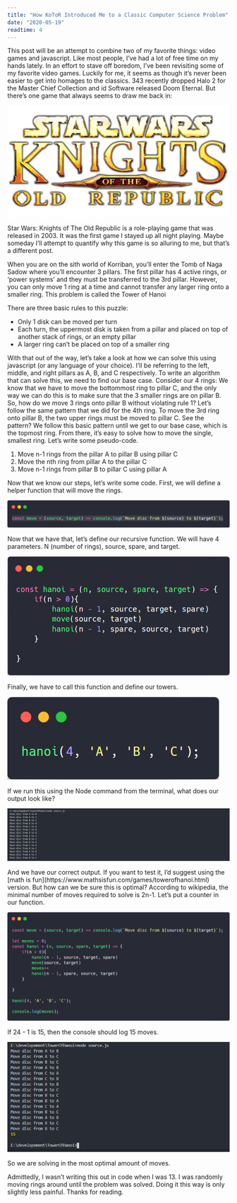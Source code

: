 ```yaml
---
title: "How KoToR Introduced Me to a Classic Computer Science Problem"
date: "2020-05-19"
readtime: 4
---
```


<p class="post-paragraph">
This post will be an attempt to combine two of my favorite things: video games and javascript. Like most people, I’ve had a lot of free time on my hands lately. In an effort to stave off boredom, I’ve been revisiting some of my favorite video games. Luckily for me, it seems as though it’s never been easier to get into homages to the classics. 343 recently dropped Halo 2 for the Master Chief Collection and id Software released Doom Eternal. But there’s one game that always seems to draw me back in: 
</p>

![Star Wars: Knights of the Old Republic](./SW-KOTOR-logo.png)

<p class="post-paragraph">
Star Wars: Knights of The Old Republic is a role-playing game that was released in 2003. It was the first game I stayed up all night playing. Maybe someday I’ll attempt to quantify why this game is so alluring to me, but that’s a different post. 
</p>

<p class="post-paragraph">
When you are on the sith world of Korriban, you’ll enter the Tomb of Naga Sadow where you’ll encounter 3 pillars. The first pillar has 4 active rings, or ‘power systems’ and they must be transferred to the 3rd pillar.  However, you can only move 1 ring at a time and cannot transfer any larger ring onto a smaller ring. This problem is called the Tower of Hanoi
</p>

<p class="post-paragraph">
There are three basic rules to this puzzle:
</p>

<ul class="post-list">
    <li>Only 1 disk can be moved per turn</li>
    <li>Each turn, the uppermost disk is taken from a pillar and placed on top of another stack of rings, or an empty pillar</li>
    <li>A larger ring can’t be placed on top of a smaller ring</li>
</ul>

<p class="post-paragraph">
With that out of the way, let’s take a look at how we can solve this using javascript (or any language of your choice). I’ll be referring to the left, middle, and right pillars as A, B, and C respectively. To write an algorithm that can solve this, we need to find our base case. Consider our 4 rings: We know that we have to move the bottommost ring to pillar C, and the only way we can do this is to make sure that the 3 smaller rings are on pillar B. So, how do we move 3 rings onto pillar B without violating rule 1? Let’s follow the same pattern that we did for the 4th ring. To move the 3rd ring onto pillar B, the two upper rings must be moved to pillar C. See the pattern? We follow this basic pattern until we get to our base case, which is the topmost ring. From there, it’s easy to solve how to move the single, smallest ring. Let’s write some pseudo-code.
</p>

<ol class="post-list">
    <li>Move n-1 rings from the pillar A to pillar B using pillar C</li>
    <li>Move the nth ring from  pillar A to the pillar C</li>
    <li>Move n-1 rings from pillar B to pillar C using pillar A</li>
</ol>

<p class="post-paragraph">
Now that we know our steps, let’s write some code. First, we will define a helper function that will move the rings. 
</p>

![Helper move function](./helperFunction.png)

<p class="post-paragraph">
Now that we have that, let’s define our recursive function. We will have 4 parameters. N (number of rings), source, spare, and target.
</p>

![Our hanoi tower function](./hanoiFunction.png)

<p class="post-paragraph">
Finally, we have to call this function and define our towers. 
</p>

![Calling our tower function](./callFunction.png)

<p class="post-paragraph">
If we run this using the Node command from the terminal, what does our output look like? 
</p>

![Terminal output](./terminalOutputZoomed.png)

<p class="post-paragraph">
And we have our correct output. If you want to test it, I’d suggest using the [math is fun](https://www.mathsisfun.com/games/towerofhanoi.html) version. But how can we be sure this is optimal? According to wikipedia, the minimal number of moves required to solve is 2n-1. Let’s put a counter in our function. 
</p>

![Modifying function to add a counter](./movesCounter.png)

<p class="post-paragraph">
If 24 - 1 is 15, then the console should log 15 moves. 
</p>

![Modified output in terminal](./counterInTerminal.PNG)

<p class="post-paragraph">
So we are solving in the most optimal amount of moves. 
</p>

<p class="post-paragraph">
Admittedly, I wasn’t writing this out in code when I was 13. I was randomly moving rings around until the problem was solved. Doing it this way is only slightly less painful. Thanks for reading. 
</p>